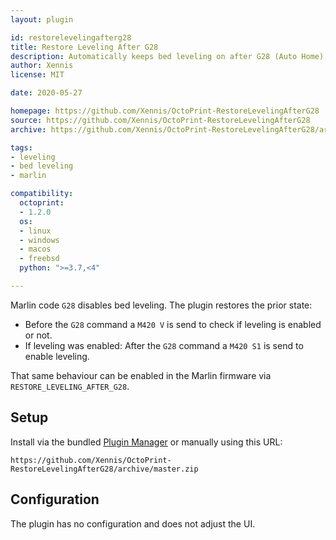```yaml
---
layout: plugin

id: restorelevelingafterg28
title: Restore Leveling After G28
description: Automatically keeps bed leveling on after G28 (Auto Home).
author: Xennis
license: MIT

date: 2020-05-27

homepage: https://github.com/Xennis/OctoPrint-RestoreLevelingAfterG28
source: https://github.com/Xennis/OctoPrint-RestoreLevelingAfterG28
archive: https://github.com/Xennis/OctoPrint-RestoreLevelingAfterG28/archive/master.zip

tags:
- leveling
- bed leveling
- marlin

compatibility:
  octoprint:
  - 1.2.0
  os:
  - linux
  - windows
  - macos
  - freebsd
  python: ">=3.7,<4"

---
```


Marlin code `G28` disables bed leveling. The plugin restores the prior state:

* Before the `G28` command a `M420 V` is send to check if leveling is enabled or not.
* If leveling was enabled: After the `G28` command a `M420 S1` is send to enable leveling.

That same behaviour can be enabled in the Marlin firmware via `RESTORE_LEVELING_AFTER_G28`.

## Setup

Install via the bundled [Plugin Manager](https://docs.octoprint.org/en/master/bundledplugins/pluginmanager.html)
or manually using this URL:

```
https://github.com/Xennis/OctoPrint-RestoreLevelingAfterG28/archive/master.zip
```

## Configuration

The plugin has no configuration and does not adjust the UI.
